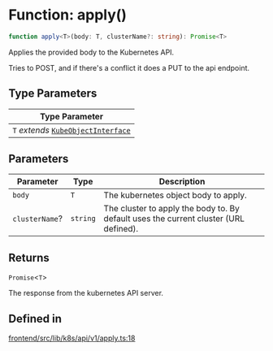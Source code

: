 # Function: apply()

```ts
function apply<T>(body: T, clusterName?: string): Promise<T>
```

Applies the provided body to the Kubernetes API.

Tries to POST, and if there's a conflict it does a PUT to the api endpoint.

## Type Parameters

| Type Parameter |
| ------ |
| `T` *extends* [`KubeObjectInterface`](../../../../KubeObject/interfaces/KubeObjectInterface.md) |

## Parameters

| Parameter | Type | Description |
| ------ | ------ | ------ |
| `body` | `T` | The kubernetes object body to apply. |
| `clusterName`? | `string` | The cluster to apply the body to. By default uses the current cluster (URL defined). |

## Returns

`Promise`\<`T`\>

The response from the kubernetes API server.

## Defined in

[frontend/src/lib/k8s/api/v1/apply.ts:18](https://github.com/headlamp-k8s/headlamp/blob/2481a1c9f2b4a69a9320466e7a455215b14b97b0/frontend/src/lib/k8s/api/v1/apply.ts#L18)
